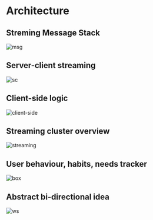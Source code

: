Architecture
============

Streming Message Stack
----------------------
![msg](https://cloud.githubusercontent.com/assets/1843523/6065023/550b4672-ad62-11e4-91fe-b968d363e5bb.png)

Server-client streaming
-----------------------
![sc](https://cloud.githubusercontent.com/assets/1843523/5833059/aa94e9c4-a14e-11e4-9625-e5fe0c3b1446.png)

Client-side logic
-----------------
![client-side](https://cloud.githubusercontent.com/assets/1843523/5844384/d09592a8-a1b3-11e4-8d1f-ebfe090fb596.png)

Streaming cluster overview
--------------------------
![streaming](https://cloud.githubusercontent.com/assets/1843523/5886850/3a404bc0-a3b3-11e4-94ac-f23551d81378.png)

User behaviour, habits, needs tracker
-------------------------------------
![box](https://cloud.githubusercontent.com/assets/1843523/6068952/ace3886e-ad80-11e4-94c8-62aa8a15a88b.png)

Abstract bi-directional idea
----------------------------
![ws](https://cloud.githubusercontent.com/assets/1843523/5181563/fc21baee-7497-11e4-9f20-02f342191fac.png)
